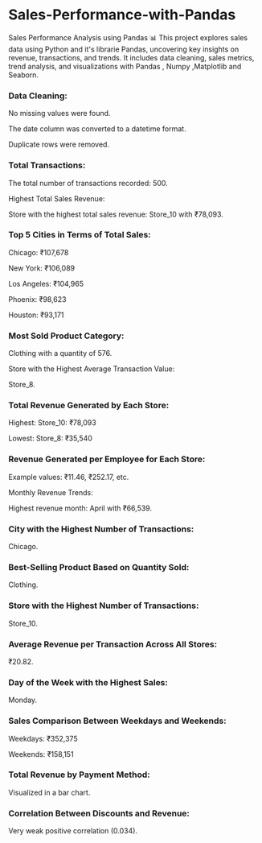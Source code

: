 # Sales-Performance-with-Pandas
Sales Performance Analysis using Pandas 📊 This project explores sales data using Python and it's librarie Pandas, uncovering key insights on revenue, transactions, and trends. 
It includes data cleaning, sales metrics, trend analysis, and visualizations with Pandas , Numpy ,Matplotlib and Seaborn.

### Data Cleaning:

No missing values were found.

The date column was converted to a datetime format.

Duplicate rows were removed.

### Total Transactions:

The total number of transactions recorded: 500.

Highest Total Sales Revenue:

Store with the highest total sales revenue: Store_10 with ₹78,093.

### Top 5 Cities in Terms of Total Sales:

Chicago: ₹107,678

New York: ₹106,089

Los Angeles: ₹104,965

Phoenix: ₹98,623

Houston: ₹93,171

### Most Sold Product Category:

Clothing with a quantity of 576.

Store with the Highest Average Transaction Value:

Store_8.

### Total Revenue Generated by Each Store:

Highest: Store_10: ₹78,093

Lowest: Store_8: ₹35,540

### Revenue Generated per Employee for Each Store:

Example values: ₹11.46, ₹252.17, etc.

Monthly Revenue Trends:

Highest revenue month: April with ₹66,539.

### City with the Highest Number of Transactions:

Chicago.

### Best-Selling Product Based on Quantity Sold:

Clothing.

### Store with the Highest Number of Transactions:

Store_10.

### Average Revenue per Transaction Across All Stores:

₹20.82.

### Day of the Week with the Highest Sales:

Monday.

### Sales Comparison Between Weekdays and Weekends:

Weekdays: ₹352,375

Weekends: ₹158,151

### Total Revenue by Payment Method:

Visualized in a bar chart.

### Correlation Between Discounts and Revenue:
Very weak positive correlation (0.034).
